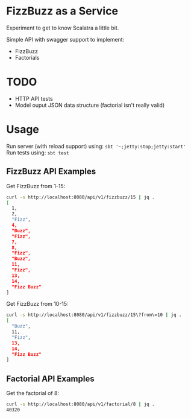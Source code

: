 # FizzBuzz as a Service


Experiment to get to know Scalatra a little bit.

Simple API with swagger support to implement:

* FizzBuzz
* Factorials

# TODO

* HTTP API tests
* Model ouput JSON data structure (factorial isn't really valid)

# Usage

Run server (with reload support) using: `sbt '~;jetty:stop;jetty:start'`
Run tests using: `sbt test`

## FizzBuzz API Examples

Get FizzBuzz from 1-15:

```bash
curl -s http://localhost:8080/api/v1/fizzbuzz/15 | jq .
[
  1,
  2,
  "Fizz",
  4,
  "Buzz",
  "Fizz",
  7,
  8,
  "Fizz",
  "Buzz",
  11,
  "Fizz",
  13,
  14,
  "Fizz Buzz"
]

```

Get FizzBuzz from 10-15:

```bash
curl -s http://localhost:8080/api/v1/fizzbuzz/15\?from\=10 | jq .
[
  "Buzz",
  11,
  "Fizz",
  13,
  14,
  "Fizz Buzz"
]
```

## Factorial API Examples


Get the factorial of 8:

```bash
curl -s http://localhost:8080/api/v1/factorial/8 | jq .
40320
```